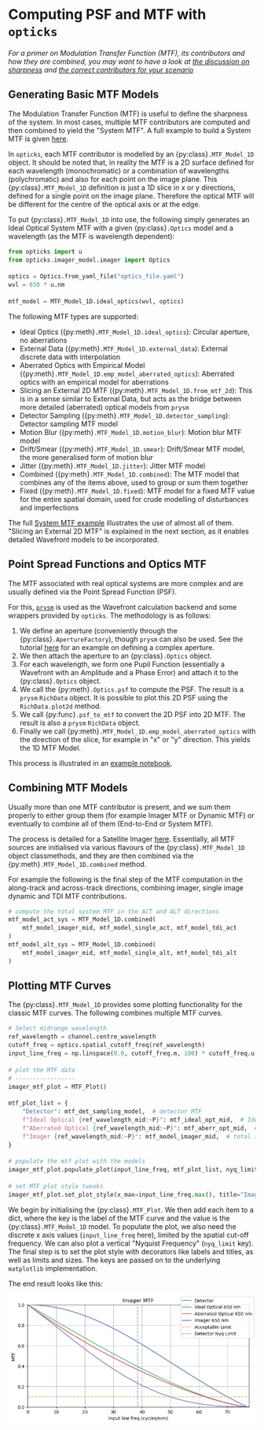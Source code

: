 # Computing PSF and MTF with `opticks`

*For a primer on Modulation Transfer Function (MTF), its contributors and how they are combined, you may want to have a look at [the discussion on sharpness](sharpness_pt1.md) and [the correct contributors for your scenario](mtf_scenarios.md)*

## Generating Basic MTF Models

The Modulation Transfer Function (MTF) is useful to define the sharpness of the system. In most cases, multiple MTF contributors are computed and then combined to yield the "System MTF". A full example to build a System MTF is given [here](../examples/sat_mtf_budget.ipynb).

In `opticks`, each MTF contributor is modelled by an {py:class}`.MTF_Model_1D` object. It should be noted that, in reality the MTF is a 2D surface defined for each wavelength (monochromatic) or a combination of wavelengths (polychromatic) and also for each point on the image plane. This {py:class}`.MTF_Model_1D` definition is just a 1D slice in x or y directions, defined for a single point on the image plane. Therefore the optical MTF will be different for the centre of the optical axis or at the edge.

To put {py:class}`.MTF_Model_1D` into use, the following simply generates an Ideal Optical System MTF with a given {py:class}`.Optics` model and a wavelength (as the MTF is wavelength dependent):

```python
from opticks import u
from opticks.imager_model.imager import Optics

optics = Optics.from_yaml_file("optics_file.yaml")
wvl = 650 * u.nm

mtf_model = MTF_Model_1D.ideal_optics(wvl, optics)
```

The following MTF types are supported:

- Ideal Optics ({py:meth}`.MTF_Model_1D.ideal_optics`): Circular aperture, no aberrations
- External Data ({py:meth}`.MTF_Model_1D.external_data`): External discrete data with interpolation
- Aberrated Optics with Empirical Model ({py:meth}`.MTF_Model_1D.emp_model_aberrated_optics`): Aberrated optics with an empirical model for aberrations
- Slicing an External 2D MTF ({py:meth}`.MTF_Model_1D.from_mtf_2d`): This is in a sense similar to External Data, but acts as the bridge between more detailed (aberrated) optical models from `prysm`
- Detector Sampling ({py:meth}`.MTF_Model_1D.detector_sampling`): Detector sampling MTF model
- Motion Blur ({py:meth}`.MTF_Model_1D.motion_blur`): Motion blur MTF model
- Drift/Smear ({py:meth}`.MTF_Model_1D.smear`): Drift/Smear MTF model, the more generalised form of motion blur
- Jitter ({py:meth}`.MTF_Model_1D.jitter`): Jitter MTF model
- Combined ({py:meth}`.MTF_Model_1D.combined`): The MTF model that combines any of the items above, used to group or sum them together
- Fixed ({py:meth}`.MTF_Model_1D.fixed`): MTF model for a fixed MTF value for the entire spatial domain, used for crude modelling of disturbances and imperfections

The full [System MTF example](../examples/sat_mtf_budget.ipynb) illustrates the use of almost all of them. "Slicing an External 2D MTF" is explained in the next section, as it enables detailed Wavefront models to be incorporated.

## Point Spread Functions and Optics MTF

The MTF associated with real optical systems are more complex and are usually defined via the Point Spread Function (PSF).

For this, [`prysm`](https://github.com/brandondube/prysm/) is used as the Wavefront calculation backend and some wrappers provided by `opticks`. The methodology is as follows:

1. We define an aperture (conveniently through the {py:class}`.ApertureFactory`), though `prysm` can also be used. See the tutorial [here](../tutorials/aperture.ipynb) for an example on defining a complex aperture.
2. We then attach the aperture to an {py:class}`.Optics` object.
3. For each wavelength, we form one Pupil Function (essentially a Wavefront with an Amplitude and a Phase Error) and attach it to the {py:class}`.Optics` object.
4. We call the {py:meth}`.Optics.psf` to compute the PSF. The result is a `prysm` `RichData` object. It is possible to plot this 2D PSF using the `RichData.plot2d` method.
5. We call {py:func}`.psf_to_mtf` to convert the 2D PSF into 2D MTF. The result is also a `prysm` `RichData` object.
6. Finally we call {py:meth}`.MTF_Model_1D.emp_model_aberrated_optics` with the direction of the slice, for example in "x" or "y" direction. This yields the 1D MTF Model.

This process is illustrated in an [example notebook](../examples/optics_aperture_psf.ipynb).

## Combining MTF Models

Usually more than one MTF contributor is present, and we sum them properly to either group them (for example Imager MTF or Dynamic MTF) or eventually to combine all of them (End-to-End or System MTF).

The process is detailed for a Satellite Imager [here](../examples/sat_mtf_budget.ipynb). Essentially, all MTF sources are initialised via various flavours of the {py:class}`.MTF_Model_1D` object classmethods, and they are then combined via the {py:meth}`.MTF_Model_1D.combined` method.

For example the following is the final step of the MTF computation in the along-track and across-track directions, combining imager, single image dynamic and TDI MTF contributions.

```python
# compute the total system MTF in the ACT and ALT directions
mtf_model_act_sys = MTF_Model_1D.combined(
    mtf_model_imager_mid, mtf_model_single_act, mtf_model_tdi_act
)
mtf_model_alt_sys = MTF_Model_1D.combined(
    mtf_model_imager_mid, mtf_model_single_alt, mtf_model_tdi_alt
)
```

## Plotting MTF Curves

The {py:class}`.MTF_Model_1D` provides some plotting functionality for the classic MTF curves. The following combines multiple MTF curves.

```python
# Select midrange wavelength
ref_wavelength = channel.centre_wavelength
cutoff_freq = optics.spatial_cutoff_freq(ref_wavelength)
input_line_freq = np.linspace(0.0, cutoff_freq.m, 100) * cutoff_freq.u

# plot the MTF data
# -----------------
imager_mtf_plot = MTF_Plot()

mtf_plot_list = {
    "Detector": mtf_det_sampling_model,  # detector MTF
    f"Ideal Optical {ref_wavelength_mid:~P}": mtf_ideal_opt_mid,  # Ideal Optical MTF
    f"Aberrated Optical {ref_wavelength_mid:~P}": mtf_aberr_opt_mid,  # Aberrated Optical MTF
    f"Imager {ref_wavelength_mid:~P}": mtf_model_imager_mid,  # total imager MTF
}

# populate the mtf plot with the models
imager_mtf_plot.populate_plot(input_line_freq, mtf_plot_list, nyq_limit=nyq_freq)

# set MTF plot style tweaks
imager_mtf_plot.set_plot_style(x_max=input_line_freq.max(), title="Imager MTF")
```

We begin by initialising the {py:class}`.MTF_Plot`. We then add each item to a dict, where the key is the label of the MTF curve and the value is the {py:class}`.MTF_Model_1D` model. To populate the plot, we also need the discrete x axis values (`input_line_freq` here), limited by the spatial cut-off frequency. We can also plot a vertical "Nyquist Frequency" (`nyq_limit` key). The final step is to set the plot style with decorators like labels and titles, as well as limits and sizes. The keys are passed on to the underlying `matplotlib` implementation.

The end result looks like this:

![Static MTF](images/static_mtf.png "Sample MTF plot")
